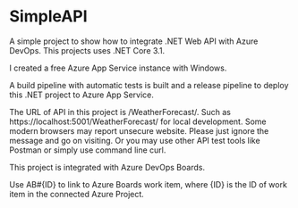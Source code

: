 # SimpleAPI
A simple project to show how to integrate .NET Web API with Azure DevOps.
This projects uses .NET Core 3.1.

I created a free Azure App Service instance with Windows.

A build pipeline with automatic tests is built and a release pipeline to deploy this .NET project to Azure App Service.


The URL of API in this project is /WeatherForecast/. Such as https://localhost:5001/WeatherForecast/ for local development. Some modern browsers may report unsecure website. Please just ignore the message and go on visiting. Or you may use other API test tools like Postman or simply use command line curl.

This project is integrated with Azure DevOps Boards.

Use AB#{ID} to link to Azure Boards work item, where {ID} is the ID of work item in the connected Azure Project.
